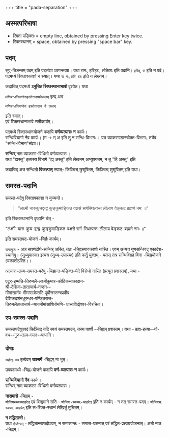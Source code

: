 +++
title = "pada-separation"
+++
## अस्मत्परिभाषा
- रिक्ता पङ्क्तिः = empty line, obtained by pressing Enter key twice.
- रिक्तस्थानम् = space, obtained by pressing "space bar" key.

## पदम्
सुप्-तिङन्तम् पदम् इति पदसंज्ञा ऽवगन्तव्या। यथा रामः, हरिहरः, लोकेशः इति पदानि। `हरिह`, `रा`  इति न पदे।
पदमध्ये रिक्तावकाशो न स्यात्। यथा `रा मः`, `हरि हरः` इति न लेख्यम्। 

कदाचित् पदमध्ये **ऽनुचित रिक्तस्थानाभावो** दृश्येत। यथा 

`मणिबन्धनिमग्नेनहस्तेनादायवैजलम्` इत्य् अत्र

`मणिबन्धनिमग्नेन हस्तेनादाय वै जलम्`

इति स्यात्।  
एवं रिक्तस्थानाभावे समीकार्यम्।

पदमध्ये रिक्तस्थानयोजने कदापि **वर्णव्यत्यासः न** कार्यः।  
सन्धिविघागो नैव कार्यः।  (म → म् अ इति तु न सन्धि-विभागः । यत्र व्याकरणशास्त्रोक्त-विभागः, तत्रैव "सन्धि-विभाग"संज्ञा।)  

**सन्धिर्** नाम व्याकरण-विधितो वर्णव्यत्यासः।  
यथा "ह्यस्तु" इत्यस्य विभागे "ह्य् अस्तु" इति लेखनम् अभ्युपगतम्, न तु "हि अस्तु" इति

कदाचिद् अत्र सन्धितो **विकल्पस्** स्यात्- किञ्चिच् छुश्रूषितम्, किञ्चिच् शुश्रूषितम्  इति यथा।

## समस्त-पदानि
समस्त-पदेषु रिक्तावकाशा न युज्यन्ते। 

> "लक्ष्मी चारुकुचद्वन्द्व कुङ्कुमाङ्कित वक्षसे सर्गस्थित्यन्त लीलाय वेङ्कट ब्रह्मणे नमः ॥" 

इति रिक्तस्थानानि दृष्टानि चेत् -

"लक्ष्मी-चारु-कुच-द्वन्द्व-कुङ्कुमाङ्कित-वक्षसे सर्ग-स्थित्यन्त-लीलाय वेङ्कट-ब्रह्मणे नमः ॥"

इति समस्तपद-योजनं -चिह्नैः कार्यम्।

`रामानुजः` - अत्र सवर्णदीर्घ-सन्धिर् अस्ति, ततः -चिह्नस्यावकाशो नास्ति। एवम् अन्यत्र गुणसन्धिवद् एकादेश-स्थानेषु।
(सुध्युपास्यः) इत्यत्र (सुध्य्-उपास्यः) इति कर्तुं युक्तम् - यतस् तत्र सन्धिविग्रहं विना -चिह्नयोजने ऽवकाशोऽस्ति।।

अत्यन्त-लम्ब-समस्त-पदेषु -चिह्नान्त-पङ्क्ति-भेदे विरोधो नास्ति (प्रत्युत प्रशस्तम्), यथा -  

एटूर्-इम्मडि-तिरुमलै-लक्ष्मीकुमार-कोटिकन्यकादान-  
श्री-देशिक-ताताचार्य-नन्दन--  
मीमांसार्णव-मीमांसाकेसरि-पूर्वोत्तरतन्त्रप्रदीप-  
देशिकदर्शनधुरन्धर-पण्डितराज-  
तिरुमलैताताचार्य-न्यायमीमांसाशिरोमणि-  प्राच्यविद्येश्वर-विरचितः। 


### उप-समस्त-पदानि
समस्तपदेषूपपदं किञ्चिद् यदि स्वयं समस्तपदम्, तस्य पार्श्वे --चिह्नम् प्रशस्तम्। यथा - ब्रह्म-हत्या--गो-वध--गुरु-तल्प-गमन--पापानि।

### दोषाः
`सहोत्-पन्न` इत्येवम् **उपसर्गे** -चिह्नम् मा भूत्। 

उपपदमध्ये -चिह्न-योजने कदापि **वर्ण-व्यत्यासः न** कार्यः।  

**सन्धिविघागो नैव** कार्यः।  
सन्धिर् नाम व्याकरण-विधितो वर्णव्यत्यासः।

**नासमासे** -चिह्नम् -  
`श्रोत्रियस्स्वयमाहरेत्` एवं विद्यमाने सति - `श्रोत्रियः-स्वयम्-आहरेत्` इति न कार्यम् - न तत् समस्त-पदम्। `श्रोत्रियस् स्वयम् आहरेत्` इति स-रिक्त-स्थानं लेखितुं तूचितम्।  

**न तद्धितान्ते**।  
यथा `दौर्जन्यम्` - तद्धितान्तशब्दोऽयम्, न समासान्तः - समास-घटनात् परं तद्धित-प्रत्यययोजनात्। 
अतो नात्र -चिह्नम्। 


